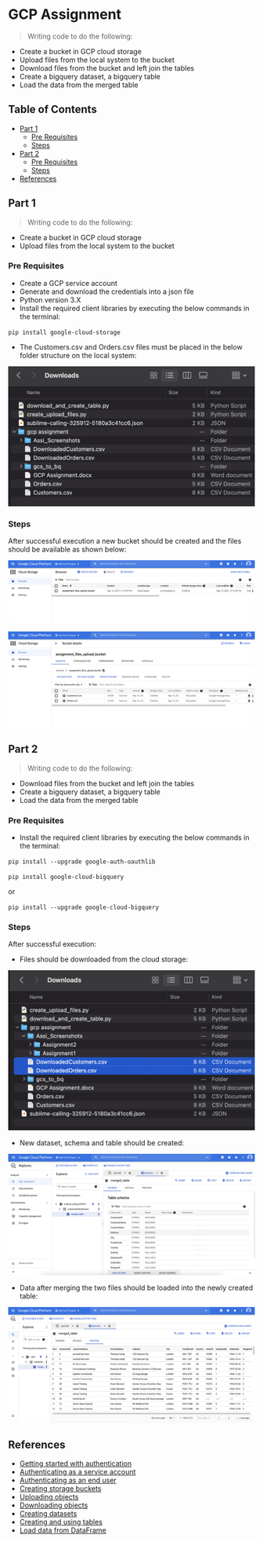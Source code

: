 # GCP Assignment
> Writing code to do the following:
- Create a bucket in GCP cloud storage
- Upload files from the local system to the bucket
- Download files from the bucket and left join the tables
- Create a bigquery dataset, a bigquery table
- Load the data from the merged table

## Table of Contents
* [Part 1](#part-1)
	* [Pre Requisites](#pre-requisites)
	* [Steps](#steps)
* [Part 2](#part-2)
	* [Pre Requisites](#pre-requisites-1)
	* [Steps](#steps-1)
* [References](#references)


## Part 1
> Writing code to do the following:
- Create a bucket in GCP cloud storage
- Upload files from the local system to the bucket


### Pre Requisites
- Create a GCP service account
- Generate and download the credentials into a json file
- Python version 3.X
- Install the required client libraries by executing the below commands in the terminal:

`pip install google-cloud-storage`

- The Customers.csv and Orders.csv files must be placed in the below folder structure on the local system:

![Folder Structure](./Part&#32;1/img/FolderStructure.png)

### Steps
After successful execution a new bucket should be created and the files should be available as shown below:

![New Bucket](./Part&#32;1/img/Created&#32;Bucket.png)

![Uploaded Files](./Part&#32;1/img/Files&#32;in&#32;the&#32;bucket.png)


## Part 2
> Writing code to do the following:
- Download files from the bucket and left join the tables
- Create a bigquery dataset, a bigquery table
- Load the data from the merged table


### Pre Requisites
- Install the required client libraries by executing the below commands in the terminal:

`pip install --upgrade google-auth-oauthlib`

`pip install google-cloud-bigquery`

or

`pip install --upgrade google-cloud-bigquery`

### Steps
After successful execution:
- Files should be downloaded from the cloud storage:

![Downloaded Files](./Part&#32;2/img/DownloadedFiles.png)

- New dataset, schema and table should be created:

![Dataset](./Part&#32;2/img/Table&#32;Schema&#32;under&#32;the&#32;Dataset.png)

- Data after merging the two files should be loaded into the newly created table:

![Table](./Part&#32;2/img/Merged&#32;Table&#32;Preview.png)


## References
- [Getting started with authentication](https://cloud.google.com/docs/authentication/getting-started)
- [Authenticating as a service account](https://cloud.google.com/docs/authentication/production)
- [Authenticating as an end user](https://cloud.google.com/docs/authentication/end-user)
- [Creating storage buckets](https://cloud.google.com/storage/docs/creating-buckets)
- [Uploading objects](https://cloud.google.com/storage/docs/uploading-objects)
- [Downloading objects](https://cloud.google.com/storage/docs/downloading-objects)
- [Creating datasets](https://cloud.google.com/bigquery/docs/datasets)
- [Creating and using tables](https://cloud.google.com/bigquery/docs/tables)
- [Load data from DataFrame](https://cloud.google.com/bigquery/docs/samples/bigquery-load-table-dataframe)

